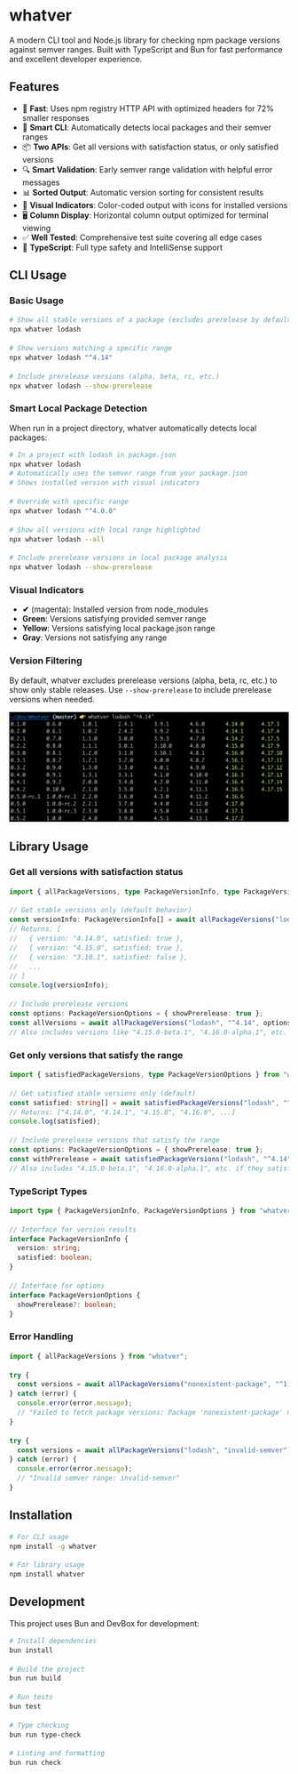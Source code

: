 # whatver

A modern CLI tool and Node.js library for checking npm package versions against semver ranges. Built with TypeScript and Bun for fast performance and excellent developer experience.

## Features

- 🚀 **Fast**: Uses npm registry HTTP API with optimized headers for 72% smaller responses
- 🧠 **Smart CLI**: Automatically detects local packages and their semver ranges
- 📦 **Two APIs**: Get all versions with satisfaction status, or only satisfied versions
- 🔍 **Smart Validation**: Early semver range validation with helpful error messages
- 📊 **Sorted Output**: Automatic version sorting for consistent results
- 🎨 **Visual Indicators**: Color-coded output with icons for installed versions
- 🖥️ **Column Display**: Horizontal column output optimized for terminal viewing
- ✅ **Well Tested**: Comprehensive test suite covering all edge cases
- 📘 **TypeScript**: Full type safety and IntelliSense support

## CLI Usage

### Basic Usage
```bash
# Show all stable versions of a package (excludes prerelease by default)
npx whatver lodash

# Show versions matching a specific range
npx whatver lodash "^4.14"

# Include prerelease versions (alpha, beta, rc, etc.)
npx whatver lodash --show-prerelease
```

### Smart Local Package Detection
When run in a project directory, whatver automatically detects local packages:

```bash
# In a project with lodash in package.json
npx whatver lodash
# Automatically uses the semver range from your package.json
# Shows installed version with visual indicators

# Override with specific range
npx whatver lodash "^4.0.0"

# Show all versions with local range highlighted
npx whatver lodash --all

# Include prerelease versions in local package analysis
npx whatver lodash --show-prerelease
```

### Visual Indicators
- **✔** (magenta): Installed version from node_modules
- **Green**: Versions satisfying provided semver range
- **Yellow**: Versions satisfying local package.json range
- **Gray**: Versions not satisfying any range

### Version Filtering
By default, whatver excludes prerelease versions (alpha, beta, rc, etc.) to show only stable releases. Use `--show-prerelease` to include prerelease versions when needed.

![screenshot](screenshot.png)

## Library Usage

### Get all versions with satisfaction status

```typescript
import { allPackageVersions, type PackageVersionInfo, type PackageVersionOptions } from "whatver";

// Get stable versions only (default behavior)
const versionInfo: PackageVersionInfo[] = await allPackageVersions("lodash", "^4.14");
// Returns: [
//   { version: "4.14.0", satisfied: true },
//   { version: "4.15.0", satisfied: true },
//   { version: "3.10.1", satisfied: false },
//   ...
// ]
console.log(versionInfo);

// Include prerelease versions
const options: PackageVersionOptions = { showPrerelease: true };
const allVersions = await allPackageVersions("lodash", "^4.14", options);
// Also includes versions like "4.15.0-beta.1", "4.16.0-alpha.1", etc.
```

### Get only versions that satisfy the range

```typescript
import { satisfiedPackageVersions, type PackageVersionOptions } from "whatver";

// Get satisfied stable versions only (default)
const satisfied: string[] = await satisfiedPackageVersions("lodash", "^4.14");
// Returns: ["4.14.0", "4.14.1", "4.15.0", "4.16.0", ...]
console.log(satisfied);

// Include prerelease versions that satisfy the range
const options: PackageVersionOptions = { showPrerelease: true };
const withPrerelease = await satisfiedPackageVersions("lodash", "^4.14", options);
// Also includes "4.15.0-beta.1", "4.16.0-alpha.1", etc. if they satisfy ^4.14
```

### TypeScript Types

```typescript
import type { PackageVersionInfo, PackageVersionOptions } from "whatver";

// Interface for version results
interface PackageVersionInfo {
  version: string;
  satisfied: boolean;
}

// Interface for options
interface PackageVersionOptions {
  showPrerelease?: boolean;
}
```

### Error Handling

```typescript
import { allPackageVersions } from "whatver";

try {
  const versions = await allPackageVersions("nonexistent-package", "^1.0.0");
} catch (error) {
  console.error(error.message);
  // "Failed to fetch package versions: Package 'nonexistent-package' not found in npm registry"
}

try {
  const versions = await allPackageVersions("lodash", "invalid-semver");
} catch (error) {
  console.error(error.message);
  // "Invalid semver range: invalid-semver"
}
```

## Installation

```bash
# For CLI usage
npm install -g whatver

# For library usage  
npm install whatver
```

## Development

This project uses Bun and DevBox for development:

```bash
# Install dependencies
bun install

# Build the project
bun run build

# Run tests
bun test

# Type checking
bun run type-check

# Linting and formatting
bun run check
```
